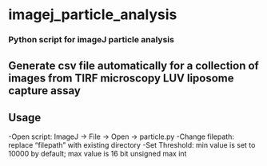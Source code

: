 # imagej_particle_analysis
### Python script for imageJ particle analysis
Generate csv file automatically for a collection of images from TIRF microscopy LUV liposome capture assay
---
## Usage
-Open script: ImageJ -> File -> Open -> particle.py
-Change filepath: replace “filepath” with existing directory
-Set Threshold: min value is set to 10000 by default; max value is 16 bit unsigned max int
